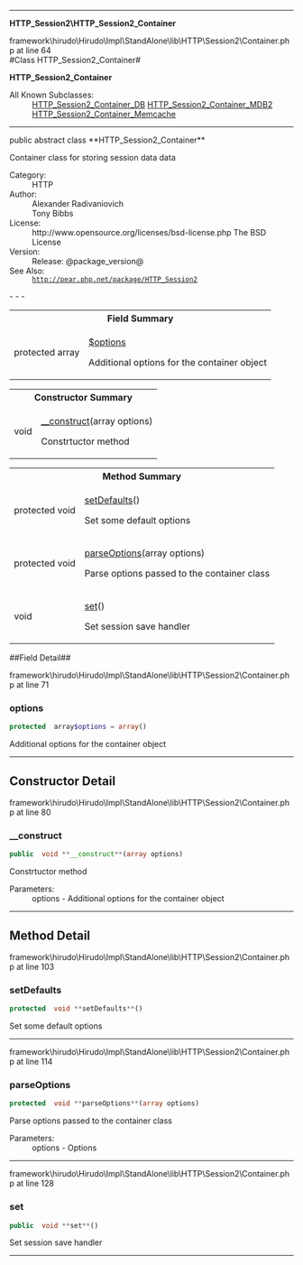 - - -

**HTTP_Session2\HTTP_Session2_Container**
<div class="location">framework\hirudo\Hirudo\Impl\StandAlone\lib\HTTP\Session2\Container.php at line 64</div>
#Class HTTP_Session2_Container#

**HTTP_Session2_Container**


<dl>
<dt>All Known Subclasses:</dt>
<dd><a href="https://github.com/JeyDotC/Hirudo-docs/blob/master/http_session2/http_session2_container_db.html">HTTP_Session2_Container_DB</a> <a href="https://github.com/JeyDotC/Hirudo-docs/blob/master/http_session2/http_session2_container_mdb2.html">HTTP_Session2_Container_MDB2</a> <a href="https://github.com/JeyDotC/Hirudo-docs/blob/master/http_session2/http_session2_container_memcache.html">HTTP_Session2_Container_Memcache</a> </dd>
</dl>

- - -

<p class="signature">public abstract  class **HTTP_Session2_Container**</p>

<div class="comment" id="overview_description"><p>Container class for storing session data data</p></div>

<dl>
<dt>Category:</dt>
<dd>HTTP</dd>
<dt>Author:</dt>
<dd>Alexander Radivaniovich <info@wwwlab.net></dd>
<dd>Tony Bibbs <tony@geeklog.net></dd>
<dt>License:</dt>
<dd>http://www.opensource.org/licenses/bsd-license.php The BSD License</dd>
<dt>Version:</dt>
<dd>Release: @package_version@</dd>
<dt>See Also:</dt>
<dd><code><a href="http://pear.php.net/package/HTTP_Session2">http://pear.php.net/package/HTTP_Session2</a></code></dd>
</dl>
- - -

<table id="summary_field">
<tr><th colspan="2">Field Summary</th></tr>
<tr>
<td class="type">protected  array</td>
<td class="description"><p class="name"><a href="#options">$options</a></p><p class="description">Additional options for the container object</p></td>
</tr>
</table>

<table id="summary_constructor">
<tr><th colspan="2">Constructor Summary</th></tr>
<tr>
<td class="type"> void</td>
<td class="description"><p class="name"><a href="#__construct">__construct</a>(array options)</p><p class="description">Constrtuctor method</p></td>
</tr>
</table>

<table id="summary_method">
<tr><th colspan="2">Method Summary</th></tr>
<tr>
<td class="type">protected  void</td>
<td class="description"><p class="name"><a href="#setDefaults">setDefaults</a>()</p><p class="description">Set some default options</p></td>
</tr>
<tr>
<td class="type">protected  void</td>
<td class="description"><p class="name"><a href="#parseOptions">parseOptions</a>(array options)</p><p class="description">Parse options passed to the container class</p></td>
</tr>
<tr>
<td class="type"> void</td>
<td class="description"><p class="name"><a href="#set">set</a>()</p><p class="description">Set session save handler</p></td>
</tr>
</table>

##Field Detail##
<div class="location">framework\hirudo\Hirudo\Impl\StandAlone\lib\HTTP\Session2\Container.php at line 71</div>
<h3 id="options">options</h3>

```php
protected  array$options = array()
```
<div class="details">
<p>Additional options for the container object</p></div>

- - -

<h2 id="detail_method">Constructor Detail</h2>
<div class="location">framework\hirudo\Hirudo\Impl\StandAlone\lib\HTTP\Session2\Container.php at line 80</div>
<h3 id="__construct()">__construct</h3>

```php
public  void **__construct**(array options)
```
<div class="details">
<p>Constrtuctor method</p><dl>
<dt>Parameters:</dt>
<dd>options - Additional options for the container object</dd>
</dl>
</div>

- - -

<h2 id="detail_method">Method Detail</h2>
<div class="location">framework\hirudo\Hirudo\Impl\StandAlone\lib\HTTP\Session2\Container.php at line 103</div>
<h3 id="setDefaults()">setDefaults</h3>

```php
protected  void **setDefaults**()
```
<div class="details">
<p>Set some default options</p></div>

- - -

<div class="location">framework\hirudo\Hirudo\Impl\StandAlone\lib\HTTP\Session2\Container.php at line 114</div>
<h3 id="parseOptions()">parseOptions</h3>

```php
protected  void **parseOptions**(array options)
```
<div class="details">
<p>Parse options passed to the container class</p><dl>
<dt>Parameters:</dt>
<dd>options - Options</dd>
</dl>
</div>

- - -

<div class="location">framework\hirudo\Hirudo\Impl\StandAlone\lib\HTTP\Session2\Container.php at line 128</div>
<h3 id="set()">set</h3>

```php
public  void **set**()
```
<div class="details">
<p>Set session save handler</p></div>

- - -

